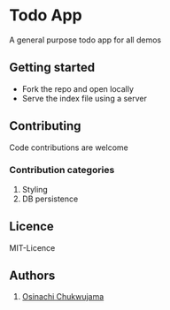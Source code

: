 # Todo App
A general purpose todo app for all demos

## Getting started
* Fork the repo and open locally
*  Serve the index file using a server

## Contributing
Code contributions are welcome
### Contribution categories
1. Styling
2. DB persistence

## Licence
MIT-Licence

## Authors
1. [Osinachi Chukwujama](github.com/vicradon)